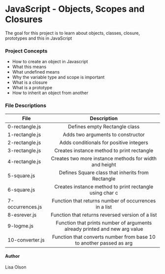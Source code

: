 # JavaScript - Objects, Scopes and Closures
The goal for this project is to learn about objects, classes, closure, prototypes and this in JavaScript
 
### Project Concepts
- How to create an object in Javascript
- What this means
- What undefined means
- Why the variable type and scope is important
- What is a closure
- What is a prototype
- How to inherit an object from another

### File Descriptions
| File | Description |
| ------------- |:-------------:|
| 0-rectangle.js | Defines empty Rectangle class |
| 1-rectangle.js | Adds two arguments to constructor |
| 2-rectangle.js | Adds conditionals for positive integers |
| 3-rectangle.js | Creates instance method to print rectangle |
| 4-rectangle.js | Creates two more instance methods for width and height |
| 5-square.js | Defines Square class that inherits from Rectangle |
| 6-square.js | Creates instance method to print rectangle using char c |
| 7-occurrences.js | Function that returns number of occurrences in a list |
| 8-esrever.js | Function that returns reversed version of a list |
| 9-logme.js | Function that prints number of arguments already printed and new arg value |
| 10-converter.js | Function that converts number from base 10 to another passed as arg |

#### Author
Lisa Olson

